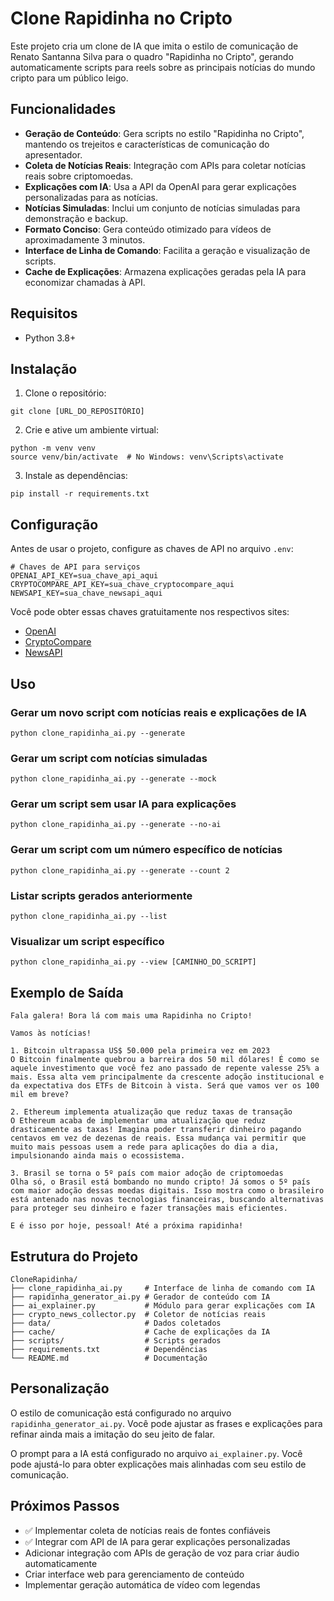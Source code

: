 # Clone Rapidinha no Cripto

Este projeto cria um clone de IA que imita o estilo de comunicação de Renato Santanna Silva para o quadro "Rapidinha no Cripto", gerando automaticamente scripts para reels sobre as principais notícias do mundo cripto para um público leigo.

## Funcionalidades

- **Geração de Conteúdo**: Gera scripts no estilo "Rapidinha no Cripto", mantendo os trejeitos e características de comunicação do apresentador.
- **Coleta de Notícias Reais**: Integração com APIs para coletar notícias reais sobre criptomoedas.
- **Explicações com IA**: Usa a API da OpenAI para gerar explicações personalizadas para as notícias.
- **Notícias Simuladas**: Inclui um conjunto de notícias simuladas para demonstração e backup.
- **Formato Conciso**: Gera conteúdo otimizado para vídeos de aproximadamente 3 minutos.
- **Interface de Linha de Comando**: Facilita a geração e visualização de scripts.
- **Cache de Explicações**: Armazena explicações geradas pela IA para economizar chamadas à API.

## Requisitos

- Python 3.8+

## Instalação

1. Clone o repositório:
```
git clone [URL_DO_REPOSITÓRIO]
```

2. Crie e ative um ambiente virtual:
```
python -m venv venv
source venv/bin/activate  # No Windows: venv\Scripts\activate
```

3. Instale as dependências:
```
pip install -r requirements.txt
```

## Configuração

Antes de usar o projeto, configure as chaves de API no arquivo `.env`:

```
# Chaves de API para serviços
OPENAI_API_KEY=sua_chave_api_aqui
CRYPTOCOMPARE_API_KEY=sua_chave_cryptocompare_aqui
NEWSAPI_KEY=sua_chave_newsapi_aqui
```

Você pode obter essas chaves gratuitamente nos respectivos sites:
- [OpenAI](https://platform.openai.com/)
- [CryptoCompare](https://min-api.cryptocompare.com/)
- [NewsAPI](https://newsapi.org/)

## Uso

### Gerar um novo script com notícias reais e explicações de IA
```
python clone_rapidinha_ai.py --generate
```

### Gerar um script com notícias simuladas
```
python clone_rapidinha_ai.py --generate --mock
```

### Gerar um script sem usar IA para explicações
```
python clone_rapidinha_ai.py --generate --no-ai
```

### Gerar um script com um número específico de notícias
```
python clone_rapidinha_ai.py --generate --count 2
```

### Listar scripts gerados anteriormente
```
python clone_rapidinha_ai.py --list
```

### Visualizar um script específico
```
python clone_rapidinha_ai.py --view [CAMINHO_DO_SCRIPT]
```

## Exemplo de Saída

```
Fala galera! Bora lá com mais uma Rapidinha no Cripto!

Vamos às notícias!

1. Bitcoin ultrapassa US$ 50.000 pela primeira vez em 2023
O Bitcoin finalmente quebrou a barreira dos 50 mil dólares! É como se aquele investimento que você fez ano passado de repente valesse 25% a mais. Essa alta vem principalmente da crescente adoção institucional e da expectativa dos ETFs de Bitcoin à vista. Será que vamos ver os 100 mil em breve?

2. Ethereum implementa atualização que reduz taxas de transação
O Ethereum acaba de implementar uma atualização que reduz drasticamente as taxas! Imagina poder transferir dinheiro pagando centavos em vez de dezenas de reais. Essa mudança vai permitir que muito mais pessoas usem a rede para aplicações do dia a dia, impulsionando ainda mais o ecossistema.

3. Brasil se torna o 5º país com maior adoção de criptomoedas
Olha só, o Brasil está bombando no mundo cripto! Já somos o 5º país com maior adoção dessas moedas digitais. Isso mostra como o brasileiro está antenado nas novas tecnologias financeiras, buscando alternativas para proteger seu dinheiro e fazer transações mais eficientes.

E é isso por hoje, pessoal! Até a próxima rapidinha!
```

## Estrutura do Projeto

```
CloneRapidinha/
├── clone_rapidinha_ai.py     # Interface de linha de comando com IA
├── rapidinha_generator_ai.py # Gerador de conteúdo com IA
├── ai_explainer.py           # Módulo para gerar explicações com IA
├── crypto_news_collector.py  # Coletor de notícias reais
├── data/                     # Dados coletados
├── cache/                    # Cache de explicações da IA
├── scripts/                  # Scripts gerados
├── requirements.txt          # Dependências
└── README.md                 # Documentação
```

## Personalização

O estilo de comunicação está configurado no arquivo `rapidinha_generator_ai.py`. Você pode ajustar as frases e explicações para refinar ainda mais a imitação do seu jeito de falar.

O prompt para a IA está configurado no arquivo `ai_explainer.py`. Você pode ajustá-lo para obter explicações mais alinhadas com seu estilo de comunicação.

## Próximos Passos

- ✅ Implementar coleta de notícias reais de fontes confiáveis
- ✅ Integrar com API de IA para gerar explicações personalizadas
- Adicionar integração com APIs de geração de voz para criar áudio automaticamente
- Criar interface web para gerenciamento de conteúdo
- Implementar geração automática de vídeo com legendas
